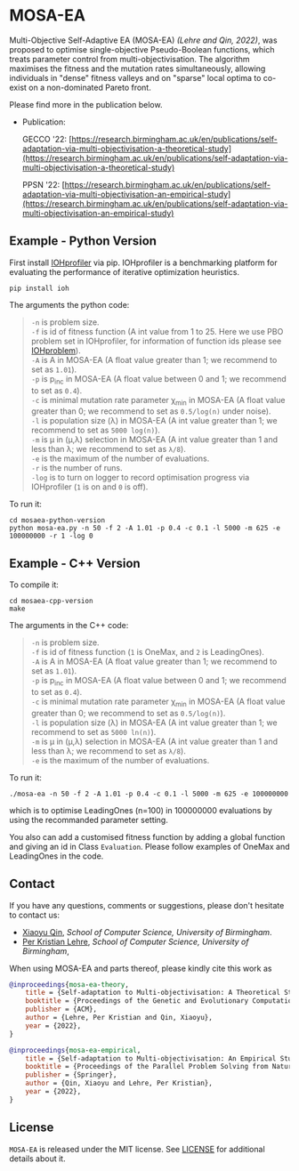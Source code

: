 # MOSA-EA
Multi-Objective Self-Adaptive EA (MOSA-EA) *(Lehre and Qin, 2022)*, was proposed to optimise single-objective Pseudo-Boolean functions, which treats parameter control from multi-objectivisation. The algorithm maximises the fitness and the mutation rates simultaneously, allowing individuals in "dense" fitness valleys and on "sparse" local optima to co-exist on a non-dominated Pareto front.  


Please find more in the publication below.

* Publication:

  GECCO '22: [https://research.birmingham.ac.uk/en/publications/self-adaptation-via-multi-objectivisation-a-theoretical-study](https://research.birmingham.ac.uk/en/publications/self-adaptation-via-multi-objectivisation-a-theoretical-study)
  
  PPSN '22: [https://research.birmingham.ac.uk/en/publications/self-adaptation-via-multi-objectivisation-an-empirical-study](https://research.birmingham.ac.uk/en/publications/self-adaptation-via-multi-objectivisation-an-empirical-study)

## Example - Python Version
First install [IOHprofiler](https://iohprofiler.github.io) via pip. IOHprofiler is a benchmarking platform for evaluating the performance of iterative optimization heuristics.
```console
pip install ioh
```
The arguments the python code:  
>`-n` is problem size.  
 `-f` is id of fitness function (A int value from 1 to 25. Here we use PBO problem set in IOHprofiler, for information of function ids please see [IOHproblem](https://iohprofiler.github.io/IOHproblem/)).  
 `-A` is A in MOSA-EA (A float value greater than 1; we recommend to set as `1.01`).   
 `-p` is p<sub>inc</sub> in MOSA-EA (A float value between 0 and 1; we recommend to set as `0.4`).   
 `-c` is minimal mutation rate parameter χ<sub>min</sub> in MOSA-EA (A float value greater than 0; we recommend to set as `0.5/log(n)` under noise).  
 `-l` is population size (λ) in MOSA-EA (A int value greater than 1; we recommend to set as `5000 log(n)`).  
 `-m` is μ in (μ,λ) selection in MOSA-EA (A int value greater than 1 and less than λ; we recommend to set as `λ/8`).  
 `-e` is the maximum of the number of evaluations.  
 `-r` is the number of runs.  
 `-log` is to turn on logger to record optimisation progress via IOHprofiler (`1` is on and `0` is off).

To run it:  
```console
cd mosaea-python-version
python mosa-ea.py -n 50 -f 2 -A 1.01 -p 0.4 -c 0.1 -l 5000 -m 625 -e 100000000 -r 1 -log 0
```


## Example - C++ Version
To compile it:  
```console
cd mosaea-cpp-version
make
```

The arguments in the C++ code:  
>`-n` is problem size.  
 `-f` is id of fitness function (`1` is OneMax, and `2` is LeadingOnes).  
 `-A` is A in MOSA-EA (A float value greater than 1; we recommend to set as `1.01`).   
 `-p` is p<sub>inc</sub> in MOSA-EA (A float value between 0 and 1; we recommend to set as `0.4`).   
 `-c` is minimal mutation rate parameter χ<sub>min</sub> in MOSA-EA (A float value greater than 0; we recommend to set as `0.5/log(n)`).  
 `-l` is population size (λ) in MOSA-EA (A int value greater than 1; we recommend to set as `5000 ln(n)`).  
 `-m` is μ in (μ,λ) selection in MOSA-EA (A int value greater than 1 and less than λ; we recommend to set as `λ/8`).  
 `-e` is the maximum of the number of evaluations.  
    
To run it:  
```console
./mosa-ea -n 50 -f 2 -A 1.01 -p 0.4 -c 0.1 -l 5000 -m 625 -e 100000000
```
which is to optimise LeadingOnes (n=100) in 100000000 evaluations by using the recommanded parameter setting.  
  
You also can add a customised fitness function by adding a global function and giving an id in Class `Evaluation`. Please follow examples of OneMax and LeadingOnes in the code.  


## Contact

If you have any questions, comments or suggestions, please don't hesitate to contact us:


* [Xiaoyu Qin](https://www.cs.bham.ac.uk/~xxq896/), *School of Computer Science, University of Birmingham*.
* [Per Kristian Lehre](https://www.cs.bham.ac.uk/~lehrepk/), *School of Computer Science, University of Birmingham*,



When using MOSA-EA and parts thereof, please kindly cite this work as

```bibtex
@inproceedings{mosa-ea-theory,
	title = {Self-adaptation to Multi-objectivisation: A Theoretical Study},
	booktitle = {Proceedings of the Genetic and Evolutionary Computation Conference},
	publisher = {ACM},
	author = {Lehre, Per Kristian and Qin, Xiaoyu},
	year = {2022},
}

@inproceedings{mosa-ea-empirical,
	title = {Self-adaptation to Multi-objectivisation: An Empirical Study},
	booktitle = {Proceedings of the Parallel Problem Solving from Nature},
	publisher = {Springer},
	author = {Qin, Xiaoyu and Lehre, Per Kristian},
	year = {2022},
}
```

## License

`MOSA-EA` is released under the MIT license. See [LICENSE](LICENSE) for additional details about it.
